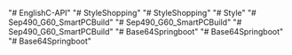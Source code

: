 "# EnglishC-API" 
"# StyleShopping" 
"# StyleShopping" 
"# Style" 
"# Sep490_G60_SmartPCBuild" 
"# Sep490_G60_SmartPCBuild" 
"# Sep490_G60_SmartPCBuild" 
"# Base64Springboot" 
"# Base64Springboot" 
"# Base64Springboot" 
